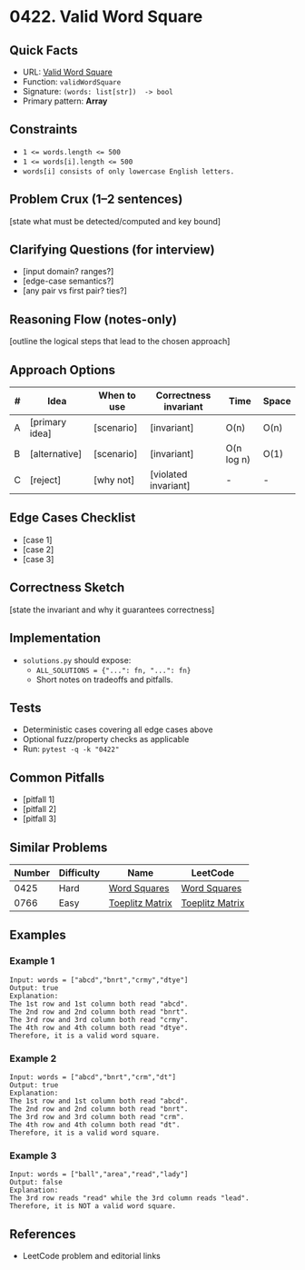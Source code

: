 # 0422. Valid Word Square

## Quick Facts

- URL: [Valid Word Square](https://leetcode.com/problems/valid-word-square/)
- Function: `validWordSquare`
- Signature: `(words: list[str])  -> bool`
- Primary pattern: **Array**

## Constraints

- `1 <= words.length <= 500`
- `1 <= words[i].length <= 500`
- `words[i] consists of only lowercase English letters.`

## Problem Crux (1–2 sentences)

[state what must be detected/computed and key bound]

## Clarifying Questions (for interview)

- [input domain? ranges?]
- [edge-case semantics?]
- [any pair vs first pair? ties?]

## Reasoning Flow (notes-only)

[outline the logical steps that lead to the chosen approach]

## Approach Options

| #   | Idea           | When to use | Correctness invariant | Time       | Space |
| --- | -------------- | ----------- | --------------------- | ---------- | ----- |
| A   | [primary idea] | [scenario]  | [invariant]           | O(n)       | O(n)  |
| B   | [alternative]  | [scenario]  | [invariant]           | O(n log n) | O(1)  |
| C   | [reject]       | [why not]   | [violated invariant]  | -          | -     |

## Edge Cases Checklist

- [case 1]
- [case 2]
- [case 3]

## Correctness Sketch

[state the invariant and why it guarantees correctness]

## Implementation

- `solutions.py` should expose:
    - `ALL_SOLUTIONS = {"...": fn, "...": fn}`
    - Short notes on tradeoffs and pitfalls.

## Tests

- Deterministic cases covering all edge cases above
- Optional fuzz/property checks as applicable
- Run: `pytest -q -k "0422"`

## Common Pitfalls

- [pitfall 1]
- [pitfall 2]
- [pitfall 3]

## Similar Problems

| Number | Difficulty | Name                                                 | LeetCode                                                          |
| ------ | ---------- | ---------------------------------------------------- | ----------------------------------------------------------------- |
| 0425   | Hard       | [Word Squares](../0425-word-squares/readme.md)       | [Word Squares](https://leetcode.com/problems/word-squares/)       |
| 0766   | Easy       | [Toeplitz Matrix](../0766-toeplitz-matrix/readme.md) | [Toeplitz Matrix](https://leetcode.com/problems/toeplitz-matrix/) |

## Examples

### Example 1

```text
Input: words = ["abcd","bnrt","crmy","dtye"]
Output: true
Explanation:
The 1st row and 1st column both read "abcd".
The 2nd row and 2nd column both read "bnrt".
The 3rd row and 3rd column both read "crmy".
The 4th row and 4th column both read "dtye".
Therefore, it is a valid word square.
```

### Example 2

```text
Input: words = ["abcd","bnrt","crm","dt"]
Output: true
Explanation:
The 1st row and 1st column both read "abcd".
The 2nd row and 2nd column both read "bnrt".
The 3rd row and 3rd column both read "crm".
The 4th row and 4th column both read "dt".
Therefore, it is a valid word square.
```

### Example 3

```text
Input: words = ["ball","area","read","lady"]
Output: false
Explanation:
The 3rd row reads "read" while the 3rd column reads "lead".
Therefore, it is NOT a valid word square.
```

## References

- LeetCode problem and editorial links
